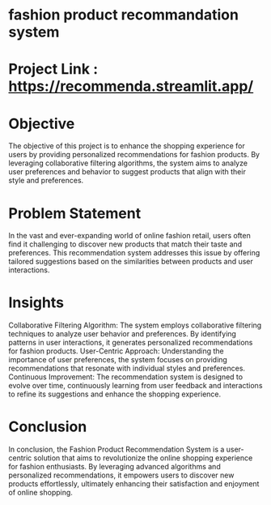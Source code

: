 # fashion product recommandation system

# Project Link : https://recommenda.streamlit.app/ 

# Objective
The objective of this project is to enhance the shopping experience for users by providing personalized recommendations for fashion products. By leveraging collaborative filtering algorithms, the system aims to analyze user preferences and behavior to suggest products that align with their style and preferences.

# Problem Statement
In the vast and ever-expanding world of online fashion retail, users often find it challenging to discover new products that match their taste and preferences. This recommendation system addresses this issue by offering tailored suggestions based on the similarities between products and user interactions.

# Insights
Collaborative Filtering Algorithm: The system employs collaborative filtering techniques to analyze user behavior and preferences. By identifying patterns in user interactions, it generates personalized recommendations for fashion products.
User-Centric Approach: Understanding the importance of user preferences, the system focuses on providing recommendations that resonate with individual styles and preferences.
Continuous Improvement: The recommendation system is designed to evolve over time, continuously learning from user feedback and interactions to refine its suggestions and enhance the shopping experience.
# Conclusion
In conclusion, the Fashion Product Recommendation System is a user-centric solution that aims to revolutionize the online shopping experience for fashion enthusiasts. By leveraging advanced algorithms and personalized recommendations, it empowers users to discover new products effortlessly, ultimately enhancing their satisfaction and enjoyment of online shopping.

